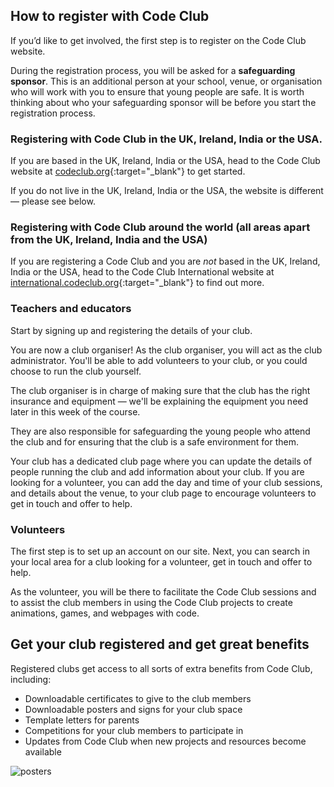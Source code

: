 
## How to register with Code Club

If you’d like to get involved, the first step is to register on the Code Club website.

During the registration process, you will be asked for a **safeguarding sponsor**. This is an additional person at your school, venue, or organisation who will work with you to ensure that young people are safe. It is worth thinking about who your safeguarding sponsor will be before you start the registration process.

### Registering with Code Club in the UK, Ireland, India or the USA.

If you are based in the UK, Ireland, India or the USA, head to the Code Club website at [codeclub.org](https://www.codeclub.org/){:target="_blank"} to get started.

If you do not live in the UK, Ireland, India or the USA, the website is different — please see below.

### Registering with Code Club around the world (all areas apart from the UK, Ireland, India and the USA)

If you are registering a Code Club and you are *not* based in the UK, Ireland, India or the USA, head to the Code Club International website at [international.codeclub.org](http://international.codeclub.org){:target="_blank"} to find out more.

### Teachers and educators
Start by signing up and registering the details of your club.

You are now a club organiser! As the club organiser, you will act as the club administrator. You'll be able to add volunteers to your club, or you could choose to run the club yourself.

The club organiser is in charge of making sure that the club has the right insurance and equipment — we'll be explaining the equipment you need later in this week of the course.

They are also responsible for safeguarding the young people who attend the club and for ensuring that the club is a safe environment for them.

Your club has a dedicated club page where you can update the details of people running the club and add information about your club. If you are looking for a volunteer, you can add the day and time of your club sessions, and details about the venue, to your club page to encourage volunteers to get in touch and offer to help.

### Volunteers
The first step is to set up an account on our site. Next, you can search in your local area for a club looking for a volunteer, get in touch and offer to help.

As the volunteer, you will be there to facilitate the Code Club sessions and to assist the club members in using the Code Club projects to create animations, games, and webpages with code.

## Get your club registered and get great benefits
Registered clubs get access to all sorts of extra benefits from Code Club, including:

+ Downloadable certificates to give to the club members
+ Downloadable posters and signs for your club space
+ Template letters for parents
+ Competitions for your club members to participate in
+ Updates from Code Club when new projects and resources become available

![posters](https://s3-eu-west-1.amazonaws.com/rpf-futurelearn/CC+vol+training+/CCI-Resource-Web-Image-transparent.png)
